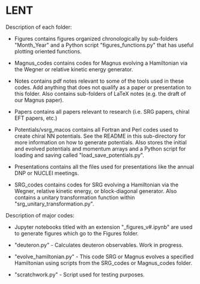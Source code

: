 # LENT


Description of each folder:

* Figures contains figures organized chronologically by sub-folders "Month_Year" and a Python script "figures_functions.py" that has useful plotting oriented functions.

* Magnus_codes contains codes for Magnus evolving a Hamiltonian via the Wegner or relative kinetic energy generator.

* Notes contains pdf notes relevant to some of the tools used in these codes. Add anything that does not qualify as a paper or presentation to this folder. Also contains sub-folders of LaTeX notes (e.g. the draft of our Magnus paper).

* Papers contains all papers relevant to research (i.e. SRG papers, chiral EFT papers, etc.)

* Potentials/vsrg_macos contains all Fortran and Perl codes used to create chiral NN potentials. See the README in this sub-directory for more information on how to generate potentials. Also stores the initial and evolved potentials and momentum arrays and a Python script for loading and saving called "load_save_potentials.py". 

* Presentations contains all the files used for presentations like the annual DNP or NUCLEI meetings.

* SRG_codes contains codes for SRG evolving a Hamiltonian via the Wegner, relative kinetic energy, or block-diagonal generator. Also contains a unitary transformation function within "srg_unitary_transformation.py".


Description of major codes:

* Jupyter notebooks titled with an extension "_figures_v#.ipynb" are used to generate figures which go to the Figures folder.

* "deuteron.py" - Calculates deuteron observables. Work in progress.

* "evolve_hamiltonian.py" - This code SRG or Magnus evolves a specified Hamiltonian using scripts from the SRG_codes or Magnus_codes folder.

* "scratchwork.py" - Script used for testing purposes.
